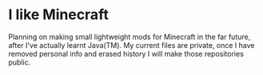 # I like Minecraft

Planning on making small lightweight mods for Minecraft in the far future, after I've actually learnt Java(TM). My current files are private, once I have removed personal info and erased history I will make those repositories public.
